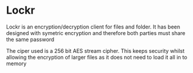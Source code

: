 # Lockr

Lockr is an encryption/decryption client for files and folder. It has been designed with symetric encryption and therefore both parties must share the same password

The ciper used is a 256 bit AES stream cipher. This keeps security whilst allowing the encryption of larger files as it does not need to load it all in to memory
